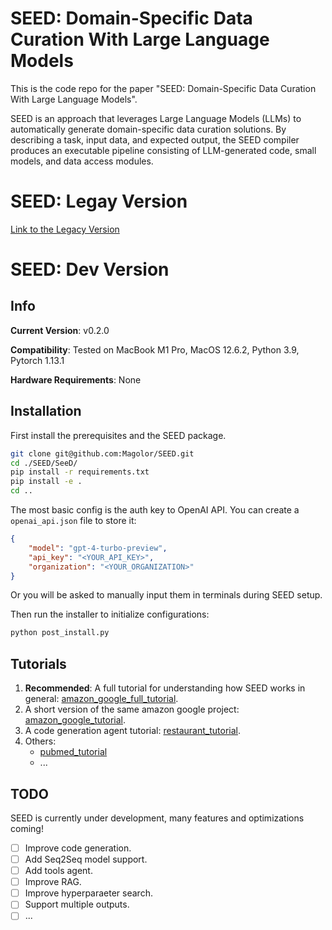 # SEED: Domain-Specific Data Curation With Large Language Models

This is the code repo for the paper "SEED: Domain-Specific Data Curation With Large Language Models".

SEED is an approach that leverages Large Language Models (LLMs) to automatically generate domain-specific data curation solutions. By describing a task, input data, and expected output, the SEED compiler produces an executable pipeline consisting of LLM-generated code, small models, and data access modules.

# SEED: Legay Version

[Link to the Legacy Version](https://github.com/Magolor/SEED/tree/main/legacy/SeeD)

# SEED: Dev Version

## Info

**Current Version**: v0.2.0

**Compatibility**: Tested on MacBook M1 Pro, MacOS 12.6.2, Python 3.9, Pytorch 1.13.1

**Hardware Requirements**:  None

## Installation

First install the prerequisites and the SEED package.

```bash
git clone git@github.com:Magolor/SEED.git
cd ./SEED/SeeD/
pip install -r requirements.txt
pip install -e .
cd ..
```

The most basic config is the auth key to OpenAI API. You can create a `openai_api.json` file to store it:
```json
{
    "model": "gpt-4-turbo-preview",
    "api_key": "<YOUR_API_KEY>",
    "organization": "<YOUR_ORGANIZATION>"
}
```
Or you will be asked to manually input them in terminals during SEED setup.

Then run the installer to initialize configurations:
```python
python post_install.py
```

## Tutorials

1. **Recommended**: A full tutorial for understanding how SEED works in general: [amazon_google_full_tutorial](https://github.com/Magolor/SEED/tree/main/tutorials/amazon_google/amazon_google_full_tutorial.ipynb).
2. A short version of the same amazon google project: [amazon_google_tutorial](https://github.com/Magolor/SEED/tree/main/tutorials/amazon_google/amazon_google.ipynb).
3. A code generation agent tutorial: [restaurant_tutorial](https://github.com/Magolor/SEED/tree/main/tutorials/restaurant/restaurant.ipynb).
4. Others:
    - [pubmed_tutorial](https://github.com/Magolor/SEED/tree/main/tutorials/pubmed/pubmed.ipynb)
    - ...

## TODO

SEED is currently under development, many features and optimizations coming!

- [ ] Improve code generation.
- [ ] Add Seq2Seq model support.
- [ ] Add tools agent.
- [ ] Improve RAG.
- [ ] Improve hyperparaeter search.
- [ ] Support multiple outputs.
- [ ] ...